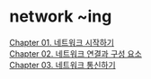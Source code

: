# network ~ing

<!DOCTYPE HTML>
<html>
  <body>
    <a href="https://www.notion.so/moondongmin/Chapter01-Hello-NestJS-6e5d39861005437ebf59117632ac5137](https://www.notion.so/moondongmin/Chapter-01-41eb5cbfdd2b4922b58034ffdfa1c3f7)", target="_blank">Chapter 01. 네트워크 시작하기</a><br>
     <a href="https://www.notion.so/moondongmin/Chapter-02-e135a15c07d0452f983f9307a4790cdf", target="_blank">Chapter 02. 네트워크 연결과 구성 요소</a><br>
     <a href="https://www.notion.so/moondongmin/Chapter-03-d13b3e21863e4b6bae662afa86e9595a", target="_blank">Chapter 03. 네트워크 통신하기</a><br>
     
    
    
  
   <body>
<html> 
